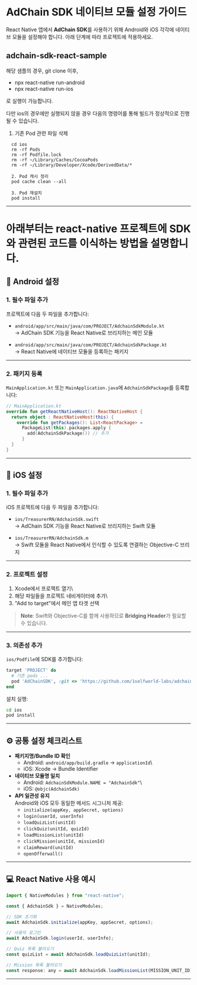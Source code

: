 # AdChain SDK 네이티브 모듈 설정 가이드

React Native 앱에서 **AdChain SDK**를 사용하기 위해 Android와 iOS 각각에
네이티브 모듈을 설정해야 합니다. 아래 단계에 따라 프로젝트에 적용하세요.


## adchain-sdk-react-sample

해당 샘플의 경우, git clone 이후, 
- npx react-native run-android
- npx react-native run-ios

로 실행이 가능합니다.

다만 ios의 경우에만 실행되지 않을 경우 다음의 명령어를 통해 빌드가 정상적으로 진행될 수 있습니다.

1. 기존 Pod 관련 파일 삭제

```
  cd ios
  rm -rf Pods
  rm -rf Podfile.lock
  rm -rf ~/Library/Caches/CocoaPods
  rm -rf ~/Library/Developer/Xcode/DerivedData/*

  2. Pod 캐시 정리
  pod cache clean --all
  
  3. Pod 재설치
  pod install

```

------------------------------------------------------------------------
# 아래부터는 react-native 프로젝트에 SDK와 관련된 코드를 이식하는 방법을 설명합니다.

## 📱 Android 설정

### 1. 필수 파일 추가

프로젝트에 다음 두 파일을 추가합니다:

-   `android/app/src/main/java/com/PROJECT/AdchainSdkModule.kt`\
    → AdChain SDK 기능을 React Native로 브리지하는 메인 모듈

-   `android/app/src/main/java/com/PROJECT/AdchainSdkPackage.kt`\
    → React Native에 네이티브 모듈을 등록하는 패키지

------------------------------------------------------------------------

### 2. 패키지 등록

`MainApplication.kt` 또는 `MainApplication.java`에 `AdchainSdkPackage`를
등록합니다:

``` kotlin
// MainApplication.kt
override fun getReactNativeHost(): ReactNativeHost {
  return object : ReactNativeHost(this) {
    override fun getPackages(): List<ReactPackage> =
      PackageList(this).packages.apply {
        add(AdchainSdkPackage()) // 추가
      }
  }
}
```

------------------------------------------------------------------------

## 🍏 iOS 설정

### 1. 필수 파일 추가

iOS 프로젝트에 다음 두 파일을 추가합니다:

-   `ios/TreasurerRN/AdchainSdk.swift`\
    → AdChain SDK 기능을 React Native로 브리지하는 Swift 모듈

-   `ios/TreasurerRN/AdchainSdk.m`\
    → Swift 모듈을 React Native에서 인식할 수 있도록 연결하는
    Objective-C 브리지

------------------------------------------------------------------------

### 2. 프로젝트 설정

1.  Xcode에서 프로젝트 열기\
2.  해당 파일들을 프로젝트 네비게이터에 추가\
3.  "Add to target"에서 메인 앱 타겟 선택

> **Note**: Swift와 Objective-C를 함께 사용하므로 **Bridging Header**가
> 필요할 수 있습니다.

------------------------------------------------------------------------

### 3. 의존성 추가

`ios/Podfile`에 SDK를 추가합니다:

``` ruby
target 'PROJECT' do
  # 기존 pods ...
  pod 'AdChainSDK', :git => 'https://github.com/1selfworld-labs/adchain-sdk-ios-release.git', :tag => 'v1.0.9'
end
```

설치 실행:

``` bash
cd ios
pod install
```

------------------------------------------------------------------------

## ⚙️ 공통 설정 체크리스트

-   **패키지명/Bundle ID 확인**
    -   Android: `android/app/build.gradle` → `applicationId`\
    -   iOS: Xcode → Bundle Identifier
-   **네이티브 모듈명 일치**
    -   Android: `AdchainSdkModule.NAME = "AdchainSdk"`\
    -   iOS: `@objc(AdchainSdk)`
-   **API 일관성 유지**\
    Android와 iOS 모두 동일한 메서드 시그니처 제공:
    -   `initialize(appKey, appSecret, options)`
    -   `login(userId, userInfo)`
    -   `loadQuizList(unitId)`
    -   `clickQuiz(unitId, quizId)`
    -   `loadMissionList(unitId)`
    -   `clickMission(unitId, missionId)`
    -   `claimReward(unitId)`
    -   `openOfferwall()`

------------------------------------------------------------------------

## 💻 React Native 사용 예시

``` javascript
import { NativeModules } from "react-native";

const { AdchainSdk } = NativeModules;

// SDK 초기화
await AdchainSdk.initialize(appKey, appSecret, options);

// 사용자 로그인
await AdchainSdk.login(userId, userInfo);

// Quiz 목록 불러오기
const quizList = await AdchainSdk.loadQuizList(unitId);

// Mission 목록 불러오기
const response: any = await AdchainSdk.loadMissionList(MISSION_UNIT_ID);
```
------------------------------------------------------------------------
